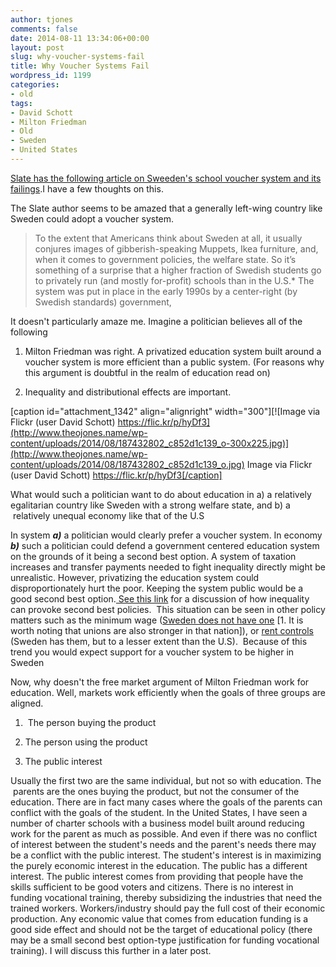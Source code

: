 ```yaml
---
author: tjones
comments: false
date: 2014-08-11 13:34:06+00:00
layout: post
slug: why-voucher-systems-fail
title: Why Voucher Systems Fail
wordpress_id: 1199
categories:
- old
tags:
- David Schott
- Milton Friedman
- Old
- Sweden
- United States
---
```


[Slate has the following article on Sweeden's school voucher system and its failings](http://www.slate.com/articles/news_and_politics/the_dismal_science/2014/07/sweden_school_choice_the_country_s_disastrous_experiment_with_milton_friedman.html).I have a few thoughts on this.

The Slate author seems to be amazed that a generally left-wing country like Sweden could adopt a voucher system.



<blockquote>To the extent that Americans think about Sweden at all, it usually conjures images of gibberish-speaking Muppets, Ikea furniture, and, when it comes to government policies, the welfare state. So it’s something of a surprise that a higher fraction of Swedish students go to privately run (and mostly for-profit) schools than in the U.S.* The system was put in place in the early 1990s by a center-right (by Swedish standards) government,</blockquote>



It doesn't particularly amaze me. Imagine a politician believes all of the following




    
  1. Milton Friedman was right. A privatized education system built around a voucher system is more efficient than a public system. (For reasons why this argument is doubtful in the realm of education read on)

    
  2. Inequality and distributional effects are important.

[caption id="attachment_1342" align="alignright" width="300"][![Image via Flickr (user David Schott) https://flic.kr/p/hyDf3](http://www.theojones.name/wp-content/uploads/2014/08/187432802_c852d1c139_o-300x225.jpg)](http://www.theojones.name/wp-content/uploads/2014/08/187432802_c852d1c139_o.jpg) Image via Flickr (user David Schott) https://flic.kr/p/hyDf3[/caption]



What would such a politician want to do about education in a) a relatively egalitarian country like Sweden with a strong welfare state, and b) a  relatively unequal economy like that of the U.S

In system _**a)**_ a politician would clearly prefer a voucher system. In economy _**b)**_ such a politician could defend a government centered education system on the grounds of it being a second best option. A system of taxation increases and transfer payments needed to fight inequality directly might be unrealistic. However, privatizing the education system could disproportionately hurt the poor. Keeping the system public would be a good second best option.[ See this link](http://www.interfluidity.com/v2/5117.html) for a discussion of how inequality can provoke second best policies.  This situation can be seen in other policy matters such as the minimum wage ([Sweden does not have one](http://wiki.answers.com/Q/Minimum_wages_per_hour_in_sweden) [1. It is worth noting that unions are also stronger in that nation]), or [rent controls](http://www.nytimes.com/2000/06/07/opinion/reckonings-a-rent-affair.html) (Sweden has them, but to a lesser extent than the U.S).  Because of this trend you would expect support for a voucher system to be higher in Sweden

Now, why doesn't the free market argument of Milton Friedman work for education. Well, markets work efficiently when the goals of three groups are aligned.




    
  1.  The person buying the product

    
  2. The person using the product

    
  3. The public interest



Usually the first two are the same individual, but not so with education. The  parents are the ones buying the product, but not the consumer of the education. There are in fact many cases where the goals of the parents can conflict with the goals of the student. In the United States, I have seen a number of charter schools with a business model built around reducing work for the parent as much as possible. And even if there was no conflict of interest between the student's needs and the parent's needs there may be a conflict with the public interest. The student's interest is in maximizing the purely economic interest in the education. The public has a different interest. The public interest comes from providing that people have the skills sufficient to be good voters and citizens. There is no interest in funding vocational training, thereby subsidizing the industries that need the trained workers. Workers/industry should pay the full cost of their economic production. Any economic value that comes from education funding is a good side effect and should not be the target of educational policy (there may be a small second best option-type justification for funding vocational training). I will discuss this further in a later post.
